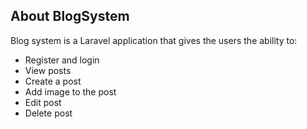 
## About BlogSystem

Blog system is a Laravel application that gives the users the ability to:
- Register and login
- View posts
- Create a post
- Add image to the post
- Edit post
- Delete post

